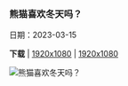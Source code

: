 ### 熊猫喜欢冬天吗？

日期：2023-03-15

**下载**  |  [1920x1080](https://cn.bing.com/th?id=OHR.ChengduPanda_ZH-CN0043208941_1920x1080.jpg)  |  [1920x1080](https://cn.bing.com/th?id=OHR.ChengduPanda_ZH-CN0043208941_UHD.jpg)

![熊猫喜欢冬天吗？](https://cn.bing.com/th?id=OHR.ChengduPanda_ZH-CN0043208941_1920x1080.jpg "成都大熊猫繁育研究基地，中国 (© Jim Zuckerman/Jaynes Gallery/DanitaDelimont)")

